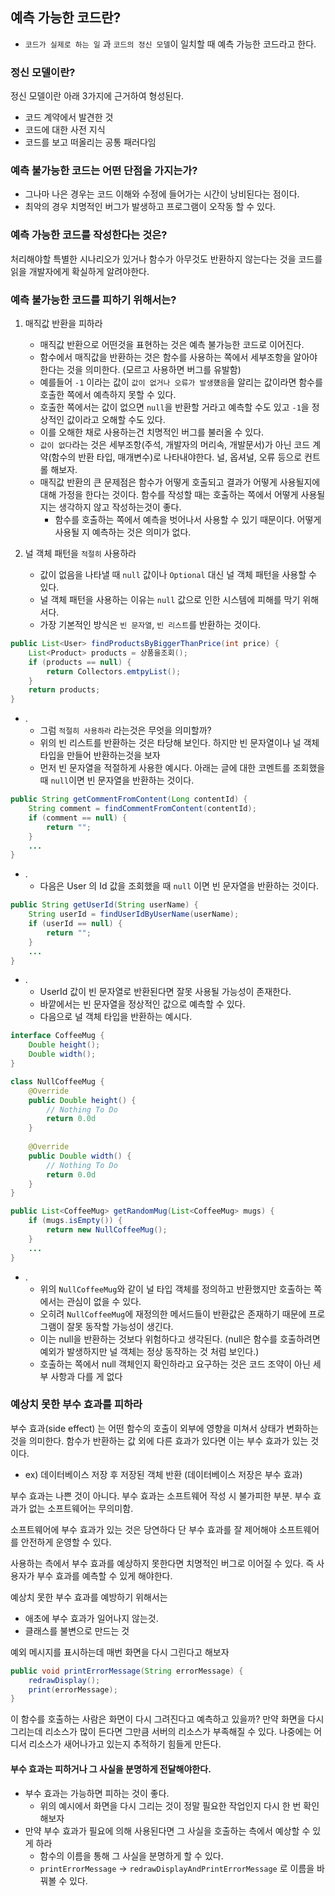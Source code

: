 ## 예측 가능한 코드란?

- `코드가 실제로 하는 일` 과 `코드의 정신 모델`이 일치할 때 예측 가능한 코드라고 한다.

### 정신 모델이란?

정신 모델이란 아래 3가지에 근거하여 형성된다.
- 코드 계약에서 발견한 것
- 코드에 대한 사전 지식
- 코드를 보고 떠올리는 공통 패러다임

### 예측 불가능한 코드는 어떤 단점을 가지는가?

- 그나마 나은 경우는 코드 이해와 수정에 들어가는 시간이 낭비된다는 점이다.
- 최악의 경우 치명적인 버그가 발생하고 프로그램이 오작동 할 수 있다.

### 예측 가능한 코드를 작성한다는 것은?

처리해야할 특별한 시나리오가 있거나 함수가 아무것도 반환하지 않는다는 것을 코드를 읽을 개발자에게 확실하게 알려야한다.

### 예측 불가능한 코드를 피하기 위해서는?

1. 매직값 반환을 피하라
    - 매직값 반환으로 어떤것을 표현하는 것은 예측 불가능한 코드로 이어진다.
    - 함수에서 매직값을 반환하는 것은 함수를 사용하는 쪽에서 세부조항을 알아야 한다는 것을 의미한다. (모르고 사용하면 버그를 유발함)
    - 예를들어 `-1` 이라는 값이 `값이 없거나 오류가 발생헀음`을 알리는 값이라면 함수를 호출한 쪽에서 예측하지 못할 수 있다.
    - 호출한 쪽에서는 값이 없으면 `null`을 반환할 거라고 예측할 수도 있고 `-1`을 정상적인 값이라고 오해할 수도 있다.
    - 이를 오해한 채로 사용하는건 치명적인 버그를 불러올 수 있다.
    - `값이 없다`라는 것은 세부조항(주석, 개발자의 머리속, 개발문서)가 아닌 코드 계약(함수의 반환 타입, 매개변수)로 나타내야한다. 널, 옵셔널, 오류 등으로 컨트롤 해보자.
    - 매직값 반환의 큰 문제점은 함수가 어떻게 호출되고 결과가 어떻게 사용될지에 대해 가정을 한다는 것이다. 함수를 작성할 때는 호출하는 쪽에서 어떻게 사용될 지는 생각하지 않고 작성하는것이 좋다.
      + 함수를 호출하는 쪽에서 예측을 벗어나서 사용할 수 있기 때문이다. 어떻게 사용될 지 예측하는 것은 의미가 없다.

2. 널 객체 패턴을 `적절히` 사용하라
    - 값이 없음을 나타낼 때 `null` 값이나 `Optional` 대신 널 객체 패턴을 사용할 수 있다.
    - 널 객체 패턴을 사용하는 이유는 `null` 값으로 인한 시스템에 피해를 막기 위해서다.
    - 가장 기본적인 방식은 `빈 문자열`, `빈 리스트`를 반환하는 것이다.

```java
public List<User> findProductsByBiggerThanPrice(int price) {
    List<Product> products = 상품을조회();
    if (products == null) {
        return Collectors.emtpyList();
    }
    return products;
}
```

+ .
   - 그럼 `적절히 사용하라` 라는것은 무엇을 의미할까?  
   - 위의 빈 리스트를 반환하는 것은 타당해 보인다. 하지만 빈 문자열이나 널 객체 타입을 만들어 반환하는것을 보자
   - 먼저 빈 문자열을 적절하게 사용한 예시다. 아래는 글에 대한 코멘트를 조회했을 때 `null`이면 빈 문자열을 반환하는 것이다.

```java
public String getCommentFromContent(Long contentId) {
    String comment = findCommentFromContent(contentId);
    if (comment == null) {
        return "";
    }
    ...
}
```
+ .
    - 다음은 User 의 Id 값을 조회했을 때 `null` 이면 빈 문자열을 반환하는 것이다.

```java
public String getUserId(String userName) {
    String userId = findUserIdByUserName(userName);
    if (userId == null) {
        return "";
    }
    ...
}
```

+ .
    - UserId 값이 빈 문자열로 반환된다면 잘못 사용될 가능성이 존재한다.
    - 바깥에서는 빈 문자열을 정상적인 값으로 예측할 수 있다.
    - 다음으로 널 객체 타입을 반환하는 예시다.

```java
interface CoffeeMug {
    Double height();
    Double width();
}

class NullCoffeeMug {
    @Override
    public Double height() {
        // Nothing To Do
        return 0.0d
    }
    
    @Override
    public Double width() {
        // Nothing To Do
        return 0.0d
    }
}

public List<CoffeeMug> getRandomMug(List<CoffeeMug> mugs) {
    if (mugs.isEmpty()) {
        return new NullCoffeeMug();
    }
    ...
}
```

+ .
    - 위의 `NullCoffeeMug`와 같이 널 타입 객체를 정의하고 반환했지만 호출하는 쪽에서는 관심이 없을 수 있다.
    - 오히려 `NullCoffeeMug`에 재정의한 메서드들이 반환값은 존재하기 때문에 프로그램이 잘못 동작할 가능성이 생긴다.
    - 이는 null을 반환하는 것보다 위험하다고 생각된다. (null은 함수를 호출하려면 예외가 발생하지만 널 객체는 정상 동작하는 것 처럼 보인다.)
    - 호출하는 쪽에서 null 객체인지 확인하라고 요구하는 것은 코드 조약이 아닌 세부 사항과 다를 게 없다

### 예상치 못한 부수 효과를 피하라

부수 효과(side effect) 는 어떤 함수의 호출이 외부에 영향을 미쳐서 상태가 변화하는 것을 의미한다. 함수가 반환하는 값 외에 다른 효과가 있다면 이는 부수 효과가 있는 것이다.
- ex) 데이터베이스 저장 후 저장된 객체 반환 (데이터베이스 저장은 부수 효과)

부수 효과는 나쁜 것이 아니다.
부수 효과는 소프트웨어 작성 시 불가피한 부분.
부수 효과가 없는 소프트웨어는 무의미함.

소프트웨어에 부수 효과가 있는 것은 당연하다
단 부수 효과를 잘 제어해야 소프트웨어를 안전하게 운영할 수 있다.

사용하는 측에서 부수 효과를 예상하지 못한다면 치명적인 버그로 이어질 수 있다.
즉 사용자가 부수 효과를 예측할 수 있게 해야한다.

예상치 못한 부수 효과를 예방하기 위해서는
-  애초에 부수 효과가 일어나지 않는것.
-  클래스를 불변으로 만드는 것

예외 메시지를 표시하는데 매번 화면을 다시 그린다고 해보자
```java 
public void printErrorMessage(String errorMessage) {
    redrawDisplay();
    print(errorMessage);
}
```
이 함수를 호출하는 사람은 화면이 다시 그려진다고 예측하고 있을까?
만약 화면을 다시 그리는데 리소스가 많이 든다면 그만큼 서버의 리소스가 부족해질 수 있다.
나중에는 어디서 리소스가 새어나가고 있는지 추적하기 힘들게 만든다.

#### 부수 효과는 피하거나 그 사실을 분명하게 전달해야한다.
- 부수 효과는 가능하면 피하는 것이 좋다.
    + 위의 예시에서 화면을 다시 그리는 것이 정말 필요한 작업인지 다시 한 번 확인해보자
- 만약 부수 효과가 필요에 의해 사용된다면 그 사실을 호출하는 측에서 예상할 수 있게 하라
    + 함수의 이름을 통해 그 사실을 분명하게 할 수 있다.
    + `printErrorMessage` -> `redrawDisplayAndPrintErrorMessage` 로 이름을 바꿔볼 수 있다.
